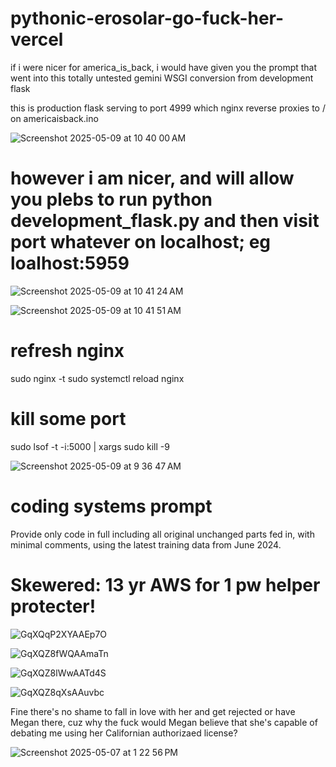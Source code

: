 # pythonic-erosolar-go-fuck-her-vercel

if i were nicer for america_is_back, i would have given you the prompt that went into this totally untested gemini WSGI conversion from development flask

this is production flask serving to port 4999 which nginx reverse proxies to / on americaisback.ino

![Screenshot 2025-05-09 at 10 40 00 AM](https://github.com/user-attachments/assets/cd6c49b9-4eb0-47f2-95a0-249fd5e34363)


# however i am nicer, and will allow you plebs to run python development_flask.py and then visit port whatever on localhost; eg loalhost:5959

![Screenshot 2025-05-09 at 10 41 24 AM](https://github.com/user-attachments/assets/10fb85f5-0a5f-4255-9d81-4c118a424977)

![Screenshot 2025-05-09 at 10 41 51 AM](https://github.com/user-attachments/assets/a01cd470-b51c-4b98-b5f1-4e64dda04831)


# refresh nginx

sudo nginx -t
sudo systemctl reload nginx

# kill some port

sudo lsof -t -i:5000 | xargs sudo kill -9

![Screenshot 2025-05-09 at 9 36 47 AM](https://github.com/user-attachments/assets/bfbd8af1-6346-4518-b3ba-5d2cccb920aa)

# coding systems prompt

Provide only code in full including all original unchanged parts fed in, with minimal comments, using the latest training data from June 2024.

# Skewered: 13 yr AWS for 1 pw helper protecter!

![GqXQqP2XYAAEp7O](https://github.com/user-attachments/assets/e6eb269c-1f95-4135-b882-cc74be3f320a)

![GqXQZ8fWQAAmaTn](https://github.com/user-attachments/assets/11b7d865-4bfc-46e0-9255-7d96feae20b8)

![GqXQZ8lWwAATd4S](https://github.com/user-attachments/assets/eb251cb4-1363-4ca3-abbe-fcc7d44a5842)

![GqXQZ8qXsAAuvbc](https://github.com/user-attachments/assets/f65afa94-e902-4853-a276-227f1f9dff85)


Fine there's no shame to fall in love with her and get rejected or have Megan there, cuz why the fuck would Megan believe that she's capable of debating me using her Californian authorizaed license?

![Screenshot 2025-05-07 at 1 22 56 PM](https://github.com/user-attachments/assets/82081d73-4583-4840-ae05-dd51c4d8849a)
